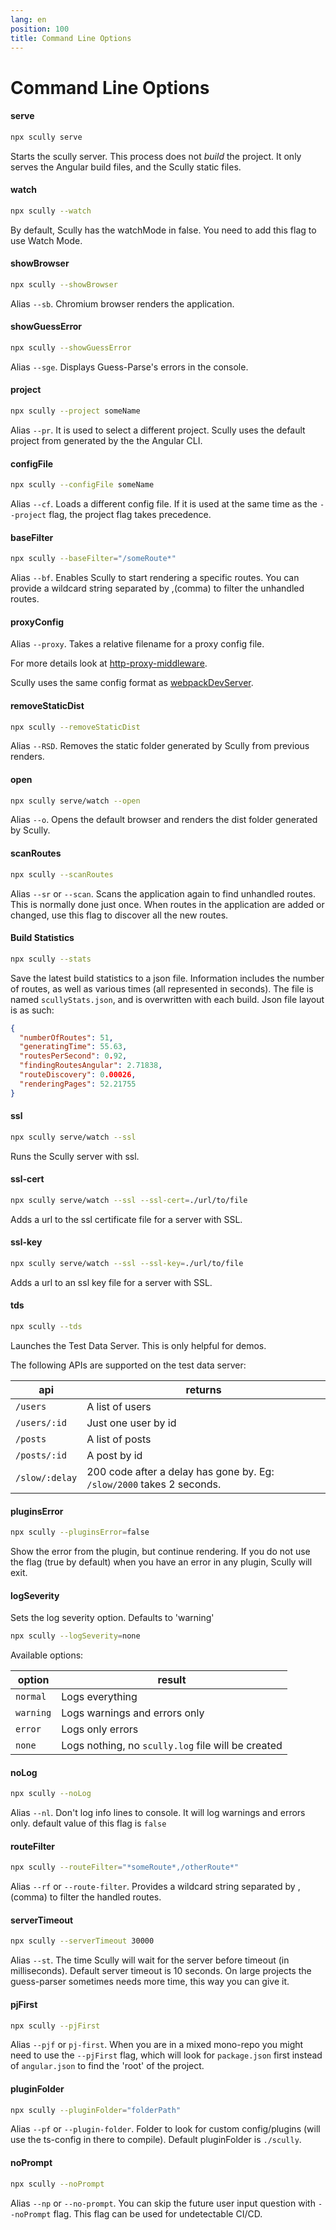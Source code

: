 ```yaml
---
lang: en
position: 100
title: Command Line Options
---
```


# Command Line Options

#### serve

```bash
npx scully serve
```

Starts the scully server. This process does not _build_ the project. It only serves the Angular build files, and the Scully static files.

#### watch

```bash
npx scully --watch
```

By default, Scully has the watchMode in false. You need to add this flag to use Watch Mode.

#### showBrowser

```bash
npx scully --showBrowser
```

Alias `--sb`. Chromium browser renders the application.

#### showGuessError

```bash
npx scully --showGuessError
```

Alias `--sge`. Displays Guess-Parse's errors in the console.

#### project

```bash
npx scully --project someName
```

Alias `--pr`. It is used to select a different project. Scully uses the default project from generated by the the Angular CLI.

#### configFile

```bash
npx scully --configFile someName
```

Alias `--cf`. Loads a different config file. If it is used at the same time as the `--project` flag, the project flag takes precedence.

#### baseFilter

```bash
npx scully --baseFilter="/someRoute*"
```

Alias `--bf`. Enables Scully to start rendering a specific routes. You can provide a wildcard string separated by ,(comma) to filter the unhandled routes.

#### proxyConfig

Alias `--proxy`. Takes a relative filename for a proxy config file.

For more details look at [http-proxy-middleware](https://github.com/chimurai/http-proxy-middleware).

Scully uses the same config format as [webpackDevServer](https://webpack.js.org/configuration/dev-server/#devserverproxy).

#### removeStaticDist

```bash
npx scully --removeStaticDist
```

Alias `--RSD`. Removes the static folder generated by Scully from previous renders.

#### open

```bash
npx scully serve/watch --open
```

Alias `--o`. Opens the default browser and renders the dist folder generated by Scully.

#### scanRoutes

```bash
npx scully --scanRoutes
```

Alias `--sr` or `--scan`. Scans the application again to find unhandled routes. This is normally done just once. When routes in the application are added or changed, use this flag to discover all the new routes.

#### Build Statistics

```bash
npx scully --stats
```

Save the latest build statistics to a json file. Information includes the number of routes, as well as various times (all represented in seconds). The file is named `scullyStats.json`, and is overwritten with each build. Json file layout is as such:

```json
{
  "numberOfRoutes": 51,
  "generatingTime": 55.63,
  "routesPerSecond": 0.92,
  "findingRoutesAngular": 2.71838,
  "routeDiscovery": 0.00026,
  "renderingPages": 52.21755
}
```

#### ssl

```bash
npx scully serve/watch --ssl
```

Runs the Scully server with ssl.

#### ssl-cert

```bash
npx scully serve/watch --ssl --ssl-cert=./url/to/file
```

Adds a url to the ssl certificate file for a server with SSL.

#### ssl-key

```bash
npx scully serve/watch --ssl --ssl-key=./url/to/file
```

Adds a url to an ssl key file for a server with SSL.

#### tds

```bash
npx scully --tds
```

Launches the Test Data Server. This is only helpful for demos.

The following APIs are supported on the test data server:

| api            | returns                                                               |
| -------------- | --------------------------------------------------------------------- |
| `/users`       | A list of users                                                       |
| `/users/:id`   | Just one user by id                                                   |
| `/posts`       | A list of posts                                                       |
| `/posts/:id`   | A post by id                                                          |
| `/slow/:delay` | 200 code after a delay has gone by. Eg: `/slow/2000` takes 2 seconds. |

#### pluginsError

```bash
npx scully --pluginsError=false
```

Show the error from the plugin, but continue rendering.
If you do not use the flag (true by default) when you have an error in any plugin, Scully will exit.

#### logSeverity

Sets the log severity option. Defaults to 'warning'

```bash
npx scully --logSeverity=none
```

Available options:

| option    | result                                             |
| --------- | -------------------------------------------------- |
| `normal`  | Logs everything                                    |
| `warning` | Logs warnings and errors only                      |
| `error`   | Logs only errors                                   |
| `none`    | Logs nothing, no `scully.log` file will be created |

#### noLog

```bash
npx scully --noLog
```

Alias `--nl`. Don't log info lines to console. It will log warnings and errors only. default value of this flag is `false`

#### routeFilter

```bash
npx scully --routeFilter="*someRoute*,/otherRoute*"
```

Alias `--rf` or `--route-filter`. Provides a wildcard string separated by ,(comma) to filter the handled routes.

#### serverTimeout

```bash
npx scully --serverTimeout 30000
```

Alias `--st`. The time Scully will wait for the server before timeout (in milliseconds). Default server timeout is 10 seconds. On large projects the guess-parser sometimes needs more time, this way you can give it.

#### pjFirst

```bash
npx scully --pjFirst
```

Alias `--pjf` or `pj-first`. When you are in a mixed mono-repo you might need to use the `--pjFirst` flag, which will look for `package.json` first instead of `angular.json` to find the 'root' of the project.

#### pluginFolder

```bash
npx scully --pluginFolder="folderPath"
```

Alias `--pf` or `--plugin-folder`. Folder to look for custom config/plugins (will use the ts-config in there to compile). Default pluginFolder is `./scully`.

#### noPrompt

```bash
npx scully --noPrompt
```

Alias `--np` or `--no-prompt`. You can skip the future user input question with `--noPrompt` flag. This flag can be used for undetectable CI/CD.
